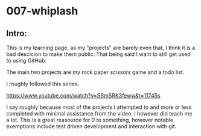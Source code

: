 # 007-whiplash
## Intro:
This is my learning page, as my "projects" are barely even that, I think it is a bad descicion to make them public. That being said I want to still get used to using GitHub.

The main two projects are my rock paper scissors game and a todo list.

I roughly followed this series.

https://www.youtube.com/watch?v=SBmSRK3feww&t=11745s

I say roughly because most of the projects I attempted to and more or less completed with minimal assistance from the video. I however did teach me a lot. This is a great reasource for 0 to something, however notable exemptions include test driven development and interaction with git.